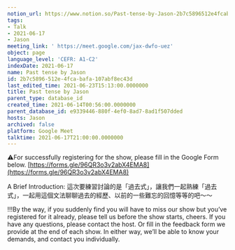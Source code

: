 ```yaml
---
notion_url: https://www.notion.so/Past-tense-by-Jason-2b7c5896512e4fcabafa107abf8ec43d
tags:
- Talk
- 2021-06-17
- Jason
meeting_link: ' https://meet.google.com/jax-dwfo-uez'
object: page
language_level: 'CEFR: A1-C2'
indexDate: 2021-06-17
name: Past tense by Jason
id: 2b7c5896-512e-4fca-bafa-107abf8ec43d
last_edited_time: 2021-06-23T15:13:00.0000000
title: Past tense by Jason
parent_type: database_id
created_time: 2021-06-14T00:56:00.0000000
parent_database_id: e9339446-880f-4ef0-8ad7-8ad1f507dded
hosts: Jason
archived: false
platform: Google Meet
talktime: 2021-06-17T21:00:00.0000000
---
```


⚠️For successfully registering for the show, please fill in the Google Form below.
[https://forms.gle/96QR3o3v2abX4EMA8](https://forms.gle/96QR3o3v2abX4EMA8)

A Brief Introduction: 
這次要練習討論的是「過去式」，讓我們一起熟練「過去式」，一起用這個文法聊聊過去的經歷、以前的一些難忘的回憶等等的吧～～

!!!By the way, if you suddenly find you will have to miss our show but you’ve registered for it already, please tell us before the show starts, cheers.
If you have any questions, please contact the host. Or fill in the feedback form we provide at the end of each show. In either way, we’ll be able to know your demands, and contact you individually.


